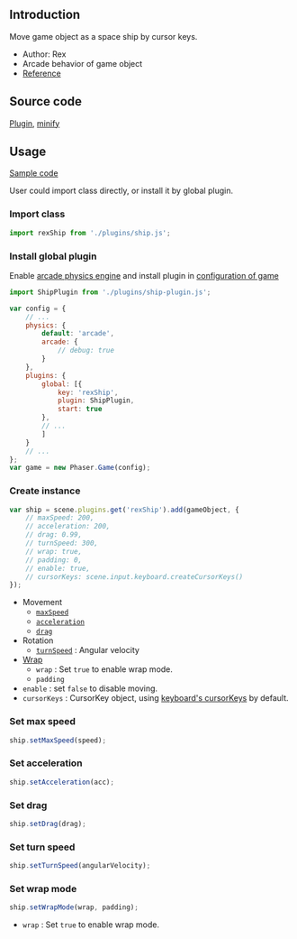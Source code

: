 ## Introduction

Move game object as a space ship by cursor keys.

- Author: Rex
- Arcade behavior of game object
- [Reference](https://labs.phaser.io/view.html?src=src\physics\arcade\asteroids%20movement.js)

## Source code

[Plugin](https://github.com/rexrainbow/phaser3-rex-notes/blob/master/plugins/ship-plugin.js), [minify](https://github.com/rexrainbow/phaser3-rex-notes/blob/master/plugins/dist/rexshipplugin.min.js)

## Usage

[Sample code](https://github.com/rexrainbow/phaser3-rex-notes/tree/master/examples/ship)

User could import class directly, or install it by global plugin.

### Import class

```javascript
import rexShip from './plugins/ship.js';
```

### Install global plugin

Enable [arcade physics engine](arcade-world.md) and install plugin in [configuration of game](game.md#configuration)

```javascript
import ShipPlugin from './plugins/ship-plugin.js';

var config = {
    // ...
    physics: {
        default: 'arcade',
        arcade: {
            // debug: true
        }
    },
    plugins: {
        global: [{
            key: 'rexShip',
            plugin: ShipPlugin,
            start: true
        },
        // ...
        ]
    }
    // ...
};
var game = new Phaser.Game(config);
```

### Create instance

```javascript
var ship = scene.plugins.get('rexShip').add(gameObject, {
    // maxSpeed: 200,
    // acceleration: 200,
    // drag: 0.99,
    // turnSpeed: 300,
    // wrap: true,
    // padding: 0,
    // enable: true,
    // cursorKeys: scene.input.keyboard.createCursorKeys()
});
```

- Movement
    - [`maxSpeed`](arcade-body.md#max-speed)
    - [`acceleration`](arcade-body.md#acceleration)
    - [`drag`](arcade-body.md#drag)
- Rotation
    - [`turnSpeed`](arcade-body.md#angular-velocity) : Angular velocity
- [Wrap](arcade-world.md#wrap)
    - `wrap` : Set `true` to enable wrap mode.
    - `padding`
- `enable` : set `false` to disable moving.
- `cursorKeys` : CursorKey object, using [keyboard's cursorKeys](keyboardevents.md#get-state-of-cursorkeys) by default.

### Set max speed

```javascript
ship.setMaxSpeed(speed);
```

### Set acceleration

```javascript
ship.setAcceleration(acc);
```

### Set drag

```javascript
ship.setDrag(drag);
```

### Set turn speed

```javascript
ship.setTurnSpeed(angularVelocity);
```

### Set wrap mode

```javascript
ship.setWrapMode(wrap, padding);
```

- `wrap` : Set `true` to enable wrap mode.